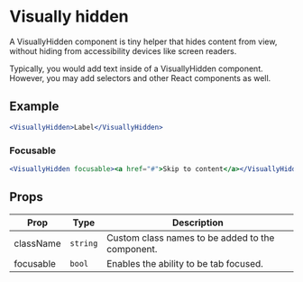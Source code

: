 # Visually hidden

A VisuallyHidden component is tiny helper that hides content from view, without hiding from accessibility devices like screen readers.

Typically, you would add text inside of a VisuallyHidden component. However, you may add selectors and other React components as well.


## Example

```jsx
<VisuallyHidden>Label</VisuallyHidden>
```

### Focusable

```jsx
<VisuallyHidden focusable><a href="#">Skip to content</a></VisuallyHidden>
```


## Props

| Prop | Type | Description |
| --- | --- | --- |
| className | `string` | Custom class names to be added to the component. |
| focusable | `bool` | Enables the ability to be tab focused. |
